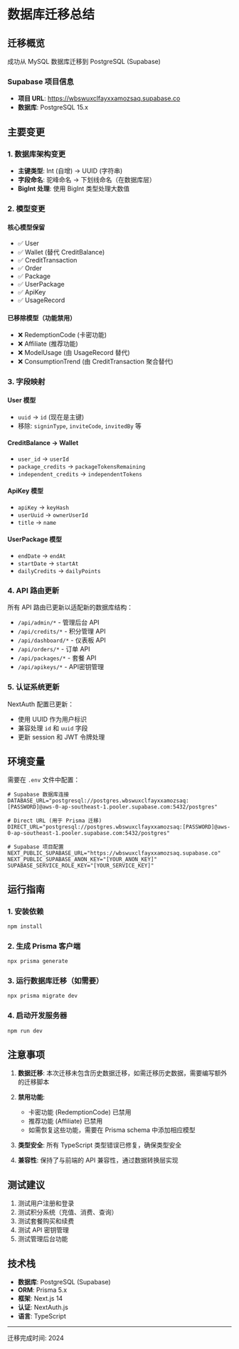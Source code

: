 # 数据库迁移总结

## 迁移概览
成功从 MySQL 数据库迁移到 PostgreSQL (Supabase)

### Supabase 项目信息
- **项目 URL**: https://wbswuxclfayxxamozsaq.supabase.co
- **数据库**: PostgreSQL 15.x

## 主要变更

### 1. 数据库架构变更
- **主键类型**: Int (自增) → UUID (字符串)
- **字段命名**: 驼峰命名 → 下划线命名（在数据库层）
- **BigInt 处理**: 使用 BigInt 类型处理大数值

### 2. 模型变更

#### 核心模型保留
- ✅ User
- ✅ Wallet (替代 CreditBalance)
- ✅ CreditTransaction
- ✅ Order
- ✅ Package
- ✅ UserPackage
- ✅ ApiKey
- ✅ UsageRecord

#### 已移除模型（功能禁用）
- ❌ RedemptionCode (卡密功能)
- ❌ Affiliate (推荐功能)
- ❌ ModelUsage (由 UsageRecord 替代)
- ❌ ConsumptionTrend (由 CreditTransaction 聚合替代)

### 3. 字段映射

#### User 模型
- `uuid` → `id` (现在是主键)
- 移除: `signinType`, `inviteCode`, `invitedBy` 等

#### CreditBalance → Wallet
- `user_id` → `userId`
- `package_credits` → `packageTokensRemaining`
- `independent_credits` → `independentTokens`

#### ApiKey 模型
- `apiKey` → `keyHash`
- `userUuid` → `ownerUserId`
- `title` → `name`

#### UserPackage 模型
- `endDate` → `endAt`
- `startDate` → `startAt`
- `dailyCredits` → `dailyPoints`

### 4. API 路由更新

所有 API 路由已更新以适配新的数据库结构：

- `/api/admin/*` - 管理后台 API
- `/api/credits/*` - 积分管理 API
- `/api/dashboard/*` - 仪表板 API
- `/api/orders/*` - 订单 API
- `/api/packages/*` - 套餐 API
- `/api/apikeys/*` - API密钥管理

### 5. 认证系统更新

NextAuth 配置已更新：
- 使用 UUID 作为用户标识
- 兼容处理 `id` 和 `uuid` 字段
- 更新 session 和 JWT 令牌处理

## 环境变量

需要在 `.env` 文件中配置：

```env
# Supabase 数据库连接
DATABASE_URL="postgresql://postgres.wbswuxclfayxxamozsaq:[PASSWORD]@aws-0-ap-southeast-1.pooler.supabase.com:5432/postgres"

# Direct URL (用于 Prisma 迁移)
DIRECT_URL="postgresql://postgres.wbswuxclfayxxamozsaq:[PASSWORD]@aws-0-ap-southeast-1.pooler.supabase.com:5432/postgres"

# Supabase 项目配置
NEXT_PUBLIC_SUPABASE_URL="https://wbswuxclfayxxamozsaq.supabase.co"
NEXT_PUBLIC_SUPABASE_ANON_KEY="[YOUR_ANON_KEY]"
SUPABASE_SERVICE_ROLE_KEY="[YOUR_SERVICE_KEY]"
```

## 运行指南

### 1. 安装依赖
```bash
npm install
```

### 2. 生成 Prisma 客户端
```bash
npx prisma generate
```

### 3. 运行数据库迁移（如需要）
```bash
npx prisma migrate dev
```

### 4. 启动开发服务器
```bash
npm run dev
```

## 注意事项

1. **数据迁移**: 本次迁移未包含历史数据迁移，如需迁移历史数据，需要编写额外的迁移脚本

2. **禁用功能**:
   - 卡密功能 (RedemptionCode) 已禁用
   - 推荐功能 (Affiliate) 已禁用
   - 如需恢复这些功能，需要在 Prisma schema 中添加相应模型

3. **类型安全**: 所有 TypeScript 类型错误已修复，确保类型安全

4. **兼容性**: 保持了与前端的 API 兼容性，通过数据转换层实现

## 测试建议

1. 测试用户注册和登录
2. 测试积分系统（充值、消费、查询）
3. 测试套餐购买和续费
4. 测试 API 密钥管理
5. 测试管理后台功能

## 技术栈

- **数据库**: PostgreSQL (Supabase)
- **ORM**: Prisma 5.x
- **框架**: Next.js 14
- **认证**: NextAuth.js
- **语言**: TypeScript

---

迁移完成时间: 2024